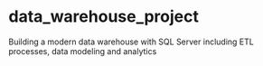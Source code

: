 # data_warehouse_project
Building a modern data warehouse with SQL Server including ETL processes, data modeling and analytics
